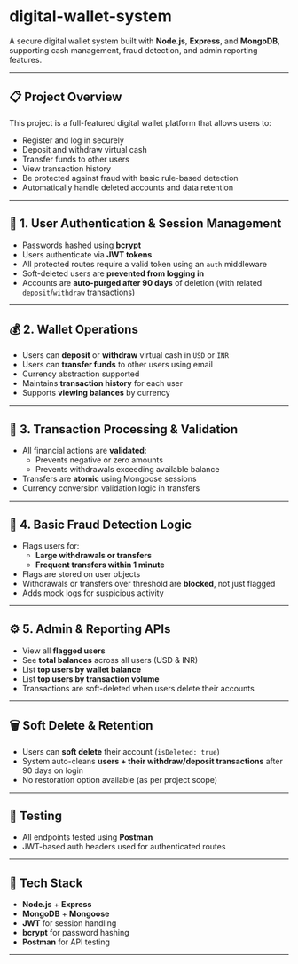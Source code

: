 # digital-wallet-system

A secure digital wallet system built with **Node.js**, **Express**, and **MongoDB**, supporting cash management, fraud detection, and admin reporting features.

---

## 📋 Project Overview

This project is a full-featured digital wallet platform that allows users to:

- Register and log in securely
- Deposit and withdraw virtual cash
- Transfer funds to other users
- View transaction history
- Be protected against fraud with basic rule-based detection
- Automatically handle deleted accounts and data retention

---

## 🔐 1. User Authentication & Session Management

- Passwords hashed using **bcrypt**
- Users authenticate via **JWT tokens**
- All protected routes require a valid token using an `auth` middleware
- Soft-deleted users are **prevented from logging in**
- Accounts are **auto-purged after 90 days** of deletion (with related `deposit`/`withdraw` transactions)

---

## 💰 2. Wallet Operations

- Users can **deposit** or **withdraw** virtual cash in `USD` or `INR`
- Users can **transfer funds** to other users using email
- Currency abstraction supported 
- Maintains **transaction history** for each user
- Supports **viewing balances** by currency

---

## 🔄 3. Transaction Processing & Validation

- All financial actions are **validated**:
  - Prevents negative or zero amounts
  - Prevents withdrawals exceeding available balance
- Transfers are **atomic** using Mongoose sessions
- Currency conversion validation logic in transfers

---

## 🚨 4. Basic Fraud Detection Logic

- Flags users for:
  - **Large withdrawals or transfers**
  - **Frequent transfers within 1 minute**
- Flags are stored on user objects
- Withdrawals or transfers over threshold are **blocked**, not just flagged
- Adds mock logs for suspicious activity

---

## ⚙️ 5. Admin & Reporting APIs

- View all **flagged users**
- See **total balances** across all users (USD & INR)
- List **top users by wallet balance**
- List **top users by transaction volume**
- Transactions are soft-deleted when users delete their accounts

---

## 🗑️ Soft Delete & Retention

- Users can **soft delete** their account (`isDeleted: true`)
- System auto-cleans **users + their withdraw/deposit transactions** after 90 days on login
- No restoration option available (as per project scope)

---

## 🧪 Testing

- All endpoints tested using **Postman**
- JWT-based auth headers used for authenticated routes

---

## 🚀 Tech Stack

- **Node.js** + **Express**
- **MongoDB** + **Mongoose**
- **JWT** for session handling
- **bcrypt** for password hashing
- **Postman** for API testing

---


